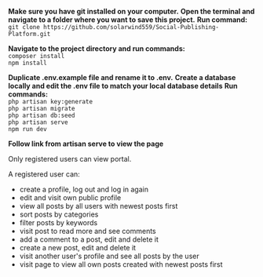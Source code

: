 **Make sure you have git installed on your computer.**
**Open the terminal and navigate to a folder where you want to save this project.**
**Run command:**  
``git clone https://github.com/solarwind559/Social-Publishing-Platform.git``

**Navigate to the project directory and run commands:**  
``composer install``  
``npm install``

**Duplicate .env.example file and rename it to .env.**
**Create a database locally and edit the .env file to match your local database details**
**Run commands:**  
``php artisan key:generate``  
``php artisan migrate``  
``php artisan db:seed``  
``php artisan serve``  
``npm run dev``  

**Follow link from artisan serve to view the page**

Only registered users can view portal.

A registered user can:
- create a profile, log out and log in again
- edit and visit own public profile
- view all posts by all users with newest posts first
- sort posts by categories
- filter posts by keywords
- visit post to read more and see comments
- add a comment to a post, edit and delete it
- create a new post, edit and delete it
- visit another user's profile and see all posts by the user
- visit page to view all own posts created with newest posts first

